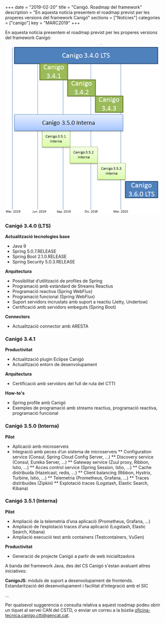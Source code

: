 +++
date        = "2019-02-20"
title       = "Canigó. Roadmap del framework"
description = "En aquesta notícia presentem el roadmap previst per les properes versions del framework Canigó"
sections    = ["Notícies"]
categories  = ["canigo"]
key         = "MARC2019"
+++

En aquesta notícia presentem el roadmap previst per les properes versions del framework Canigó:

![canigo-roadmap](/images/news/canigo-roadmap.PNG)

### Canigó 3.4.0 (LTS)

**Actualització tecnologies base**

* Java 9
* Spring 5.0.7.RELEASE
* Spring Boot 2.1.0.RELEASE
* Spring Security 5.0.3.RELEASE

**Arquitectura**

* Possibilitat d’utilització de profiles de Spring
* Programació amb estàndard de Streams Reactius
* Programació reactiva (Spring WebFlux)
* Programació funcional (Spring WebFlux)
* Suport servidors incrustats amb suport a reactiu (Jetty, Undertow)
* Certificació amb servidors embeguts (Spring Boot)

**Connectors**

* Actualització connector amb ARESTA

### Canigó 3.4.1

**Productivitat**

* Actualització plugin Eclipse Canigó
* Actualització entorn de desenvolupament

**Arquitectura**

* Certificació amb servidors del full de ruta del CTTI

**How-to's**

* Spring profile amb Canigó
* Exemples de programació amb streams reactius, programació reactiva, programació funcional

### Canigó 3.5.0 (Interna)

**Pilot**

* Aplicació amb microserveis
* Integració amb peces d’un sistema de microserveis
** Configuration service (Consul, Spring Cloud Config Server, ...)
** Discovery service (Consul, Eureka Server, ...)
** Gateway service (Zuul proxy, Ribbon, Istio, ...)
** Acces control service (Spring Session, Istio, ...)
** Cache distribuida (Hazelcast, redis, ...)
** Client balancing (Ribbon, Hystrix, Turbine, Istio, ...)
** Telemetria (Prometheus, Grafana, ...)
** Traces distribuides (Zipkin)
** Explotació traces (Logstash, Elastic Search, Kibana)

### Canigó 3.5.1 (Interna)

**Pilot**

* Ampliació de la telemetria d’una aplicació (Prometheus, Grafana, ...)
* Ampliació de l’explotació traces d’una aplicació (Logstash, Elastic Search, Kibana)
* Ampliació execució test amb containers (Testcontainers, VuGen)

**Productivitat**

* Generació de projecte Canigó a partir de web inicialitzadora

A banda del framework Java, des del CS Canigó s'estan avaluant altres iniciatives:

**CanigoJS**: mòduls de suport a desenvolupament de frontends. Estandarització del desenvolupament i facilitat d'integració amb el SIC

...

Per qualsevol suggerencia o consulta relativa a aquest roadmap podeu obrir un tiquet al servei CAN del CSTD, o enviar un correu a la bústia [oficina-tecnica.canigo.ctti@gencat.cat](mailto:oficina-tecnica.canigo.ctti@gencat.cat).
